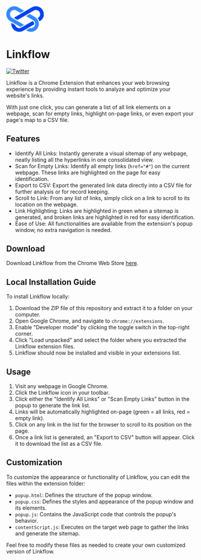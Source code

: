 <img src="logo.svg" alt="Linkflow Icon" width="100px">

# Linkflow

<p align="left"><a href="https://twitter.com/willgibs"><img src="https://img.shields.io/twitter/url/https/twitter.com/willgibs.svg?style=social&label=Follow%20%40willgibs" alt="Twitter"></a></p>

Linkflow is a Chrome Extension that enhances your web browsing experience by providing instant tools to analyze and optimize your website's links.

With just one click, you can generate a list of all link elements on a webpage, scan for empty links, highlight on-page links, or even export your page's map to a CSV file.

## Features

- Identify All Links: Instantly generate a visual sitemap of any webpage, neatly listing all the hyperlinks in one consolidated view.
- Scan for Empty Links: Identify all empty links (`href="#"`) on the current webpage. These links are highlighted on the page for easy identification.
- Export to CSV: Export the generated link data directly into a CSV file for further analysis or for record keeping.
- Scroll to Link: From any list of links, simply click on a link to scroll to its location on the webpage.
- Link Highlighting: Links are highlighted in green when a sitemap is generated, and broken links are highlighted in red for easy identification.
- Ease of Use: All functionalities are available from the extension's popup window, no extra navigation is needed.

## Download

Download Linkflow from the Chrome Web Store [here](https://chrome.google.com/webstore/detail/linkflow/kmgkhecojimncfnoiaajcpekejfklejl).

## Local Installation Guide

To install Linkflow locally:

1. Download the ZIP file of this repository and extract it to a folder on your computer.
2. Open Google Chrome, and navigate to `chrome://extensions`.
3. Enable "Developer mode" by clicking the toggle switch in the top-right corner.
4. Click "Load unpacked" and select the folder where you extracted the Linkflow extension files.
5. Linkflow should now be installed and visible in your extensions list.

## Usage

1. Visit any webpage in Google Chrome.
2. Click the Linkflow icon in your toolbar.
3. Click either the "Identify All Links" or "Scan Empty Links" button in the popup to generate the link list.
4. Links will be automatically highlighted on-page (green = all links, red = empty link).
5. Click on any link in the list for the browser to scroll to its position on the page.
6. Once a link list is generated, an "Export to CSV" button will appear. Click it to download the list as a CSV file.

## Customization

To customize the appearance or functionality of Linkflow, you can edit the files within the extension folder:

- `popup.html`: Defines the structure of the popup window.
- `popup.css`: Defines the styles and appearance of the popup window and its elements.
- `popup.js`: Contains the JavaScript code that controls the popup's behavior.
- `contentScript.js`: Executes on the target web page to gather the links and generate the sitemap.

Feel free to modify these files as needed to create your own customized version of Linkflow.
